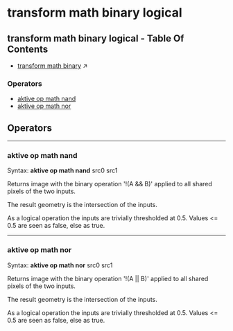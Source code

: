 # transform math binary logical
## transform math binary logical - Table Of Contents

  - [transform math binary](transform_math_binary.md) ↗


### Operators

 - [aktive op math nand](#op_math_nand)
 - [aktive op math nor](#op_math_nor)

## Operators

---
### <a name='op_math_nand'></a> aktive op math nand

Syntax: __aktive op math nand__ src0 src1

Returns image with the binary operation '!(A && B)' applied to all shared pixels of the two inputs.

The result geometry is the intersection of the inputs.

As a logical operation the inputs are trivially thresholded at 0.5. Values <= 0.5 are seen as false, else as true.


---
### <a name='op_math_nor'></a> aktive op math nor

Syntax: __aktive op math nor__ src0 src1

Returns image with the binary operation '!(A || B)' applied to all shared pixels of the two inputs.

The result geometry is the intersection of the inputs.

As a logical operation the inputs are trivially thresholded at 0.5. Values <= 0.5 are seen as false, else as true.


